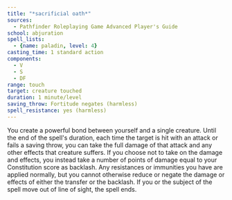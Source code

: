 ```yaml
---
title: "*sacrificial oath*"
sources:
  - Pathfinder Roleplaying Game Advanced Player's Guide
school: abjuration
spell_lists:
  - {name: paladin, level: 4}
casting_time: 1 standard action
components:
  - V
  - S
  - DF
range: touch
target: creature touched
duration: 1 minute/level
saving_throw: Fortitude negates (harmless)
spell_resistance: yes (harmless)
---
```


You create a powerful bond between yourself and a single creature. Until the end of the spell's duration, each time the target is hit with an attack or fails a saving throw, you can take the full damage of that attack and any other effects that creature suffers. If you choose not to take on the damage and effects, you instead take a number of points of damage equal to your Constitution score as backlash. Any resistances or immunities you have are applied normally, but you cannot otherwise reduce or negate the damage or effects of either the transfer or the backlash. If you or the subject of the spell move out of line of sight, the spell ends.

